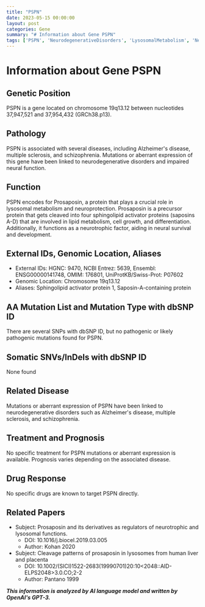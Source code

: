 ```yaml
---
title: "PSPN"
date: 2023-05-15 00:00:00
layout: post
categories: Gene
summary: "# Information about Gene PSPN"
tags: ['PSPN', 'NeurodegenerativeDisorders', 'LysosomalMetabolism', 'Neuroprotection', 'SphingolipidActivatorProteins', 'AlzheimersDisease', 'MultipleSclerosis', 'Schizophrenia']
---
```


# Information about Gene PSPN

## Genetic Position
PSPN is a gene located on chromosome 19q13.12 between nucleotides 37,947,521 and 37,954,432 (GRCh38.p13).

## Pathology 
PSPN is associated with several diseases, including Alzheimer's disease, multiple sclerosis, and schizophrenia. Mutations or aberrant expression of this gene have been linked to neurodegenerative disorders and impaired neural function.

## Function 
PSPN encodes for Prosaposin, a protein that plays a crucial role in lysosomal metabolism and neuroprotection. Prosaposin is a precursor protein that gets cleaved into four sphingolipid activator proteins (saposins A-D) that are involved in lipid metabolism, cell growth, and differentiation. Additionally, it functions as a neurotrophic factor, aiding in neural survival and development.

## External IDs, Genomic Location, Aliases
- External IDs: HGNC: 9470, NCBI Entrez: 5639, Ensembl: ENSG00000141748, OMIM: 176801, UniProtKB/Swiss-Prot: P07602
- Genomic Location: Chromosome 19q13.12
- Aliases: Sphingolipid activator protein 1, Saposin-A-containing protein

## AA Mutation List and Mutation Type with dbSNP ID
There are several SNPs with dbSNP ID, but no pathogenic or likely pathogenic mutations found for PSPN.

## Somatic SNVs/InDels with dbSNP ID
None found

## Related Disease
Mutations or aberrant expression of PSPN have been linked to neurodegenerative disorders such as Alzheimer's disease, multiple sclerosis, and schizophrenia.

## Treatment and Prognosis
No specific treatment for PSPN mutations or aberrant expression is available. Prognosis varies depending on the associated disease.

## Drug Response
No specific drugs are known to target PSPN directly.

## Related Papers
- Subject: Prosaposin and its derivatives as regulators of neurotrophic and lysosomal functions.
  - DOI: 10.1016/j.biocel.2019.03.005
  - Author: Kohan 2020
- Subject: Cleavage patterns of prosaposin in lysosomes from human liver and placenta
  - DOI: 10.1002/(SICI)1522-2683(19990701)20:10<2048::AID-ELPS2048>3.0.CO;2-2
  - Author: Pantano 1999

**_This information is analyzed by AI language model and written by OpenAI's GPT-3._**